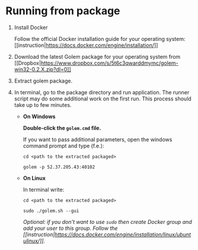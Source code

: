 # Running from package

1. Install Docker

   Follow the official Docker installation guide for your operating system: [[instruction|https://docs.docker.com/engine/installation/]]

2. Download the latest Golem package for your operating system from [[Dropbox|https://www.dropbox.com/s/5t6c3qwarddmymc/golem-win32-0.2.X.zip?dl=0]]

3. Extract golem package.  

4. In terminal, go to the package directory and run application. The runner script may do some additional work on the first run. This process should take up to few minutes.

   - **On Windows**

      **Double-click the `golem.cmd` file.**

      If you want to pass additional parameters, open the windows command prompt and type (f.e.):

      `cd <path to the extracted packaged>`

      `golem -p 52.37.205.43:40102`

   - **On Linux**

     In terminal write: 

     `cd <path to the extracted packaged>`

     `sudo ./golem.sh --gui`

     _Optional: if you don't want to use `sudo` then create Docker group and add your user to this group. Follow the [[instruction|https://docs.docker.com/engine/installation/linux/ubuntulinux/]]._
